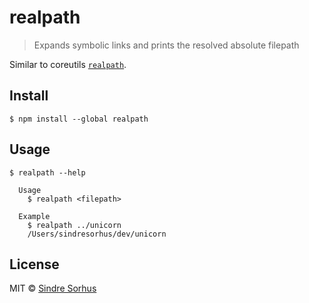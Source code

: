 # realpath

> Expands symbolic links and prints the resolved absolute filepath

Similar to coreutils [`realpath`](http://www.gnu.org/software/coreutils/manual/html_node/realpath-invocation.html).


## Install

```
$ npm install --global realpath
```


## Usage

```
$ realpath --help

  Usage
    $ realpath <filepath>

  Example
    $ realpath ../unicorn
    /Users/sindresorhus/dev/unicorn
```


## License

MIT © [Sindre Sorhus](https://sindresorhus.com)
